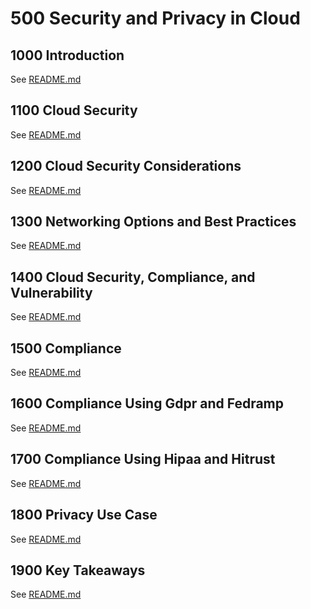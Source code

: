 # 500 Security and Privacy in Cloud

## 1000 Introduction

See [README.md](./1000/README.md)

## 1100 Cloud Security

See [README.md](./1100/README.md)

## 1200 Cloud Security Considerations

See [README.md](./1200/README.md)

## 1300 Networking Options and Best Practices

See [README.md](./1300/README.md)

## 1400 Cloud Security, Compliance, and Vulnerability

See [README.md](./1400/README.md)

## 1500 Compliance

See [README.md](./1500/README.md)

## 1600 Compliance Using Gdpr and Fedramp

See [README.md](./1600/README.md)

## 1700 Compliance Using Hipaa and Hitrust

See [README.md](./1700/README.md)

## 1800 Privacy Use Case

See [README.md](./1800/README.md)

## 1900 Key Takeaways

See [README.md](./1900/README.md)
